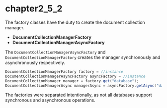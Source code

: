 # chapter2\_5\_2

The factory classes have the duty to create the document collection manager.

* **DocumentCollectionManagerFactory**
* **DocumentCollectionManagerAsyncFactory**

The `DocumentCollectionManagerAsyncFactory` and `DocumentCollectionManagerFactory` creates the manager synchronously and asynchronously respectively.

```java
DocumentCollectionManagerFactory factory = //instance
DocumentCollectionManagerAsyncFactory asyncFactory = //instance
DocumentCollectionManager manager = factory.get("database");
DocumentCollectionManagerAsync managerAsync = asyncFactory.getAsync("database");
```

The factories were separated intentionally, as not all databases support synchronous and asynchronous operations.

